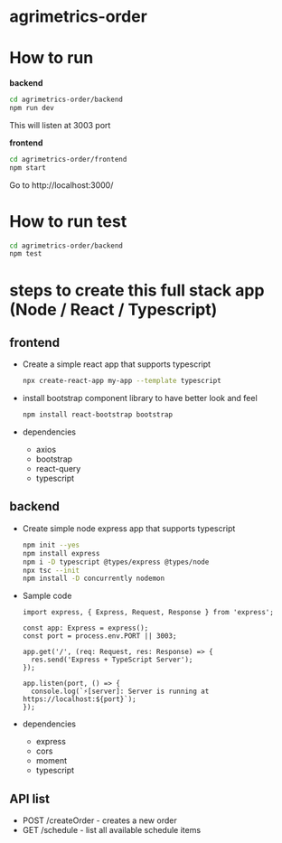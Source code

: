 # agrimetrics-order

# How to run

**backend**

```bash
cd agrimetrics-order/backend
npm run dev
```

This will listen at 3003 port

**frontend**

```bash
cd agrimetrics-order/frontend
npm start
```

Go to http://localhost:3000/

# How to run test

```bash
cd agrimetrics-order/backend
npm test
```

# steps to create this full stack app (Node / React / Typescript)

## frontend

- Create a simple react app that supports typescript

  ```bash
  npx create-react-app my-app --template typescript
  ```

- install bootstrap component library to have better look and feel

  ```bash
  npm install react-bootstrap bootstrap
  ```

- dependencies

  - axios
  - bootstrap
  - react-query
  - typescript

## backend

- Create simple node express app that supports typescript

  ```bash
  npm init --yes
  npm install express
  npm i -D typescript @types/express @types/node
  npx tsc --init
  npm install -D concurrently nodemon
  ```

- Sample code

  ```
  import express, { Express, Request, Response } from 'express';

  const app: Express = express();
  const port = process.env.PORT || 3003;

  app.get('/', (req: Request, res: Response) => {
    res.send('Express + TypeScript Server');
  });

  app.listen(port, () => {
    console.log(`⚡️[server]: Server is running at https://localhost:${port}`);
  });
  ```

- dependencies

  - express
  - cors
  - moment
  - typescript

## API list

- POST /createOrder - creates a new order
- GET /schedule - list all available schedule items
